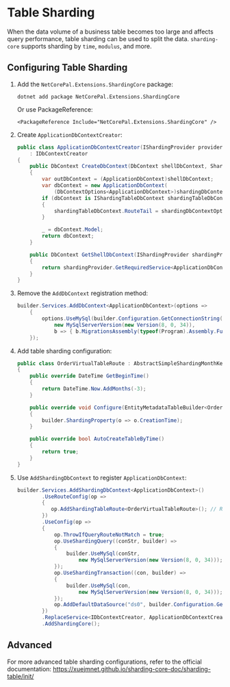 # Table Sharding

When the data volume of a business table becomes too large and affects query performance, table sharding can be used to split the data. `sharding-core` supports sharding by `time`, `modulus`, and more.

## Configuring Table Sharding

1. Add the `NetCorePal.Extensions.ShardingCore` package:

      ```shell
      dotnet add package NetCorePal.Extensions.ShardingCore
      ```
      Or use PackageReference:
      ```
      <PackageReference Include="NetCorePal.Extensions.ShardingCore" />
      ```

2. Create `ApplicationDbContextCreator`:

    ```csharp
    public class ApplicationDbContextCreator(IShardingProvider provider)
        : IDbContextCreator
    {
        public DbContext CreateDbContext(DbContext shellDbContext, ShardingDbContextOptions shardingDbContextOptions)
        {
            var outDbContext = (ApplicationDbContext)shellDbContext;
            var dbContext = new ApplicationDbContext(
                (DbContextOptions<ApplicationDbContext>)shardingDbContextOptions.DbContextOptions, outDbContext.Mediator);
            if (dbContext is IShardingTableDbContext shardingTableDbContext)
            {
                shardingTableDbContext.RouteTail = shardingDbContextOptions.RouteTail;
            }
    
            _ = dbContext.Model;
            return dbContext;
        }
    
        public DbContext GetShellDbContext(IShardingProvider shardingProvider)
        {
            return shardingProvider.GetRequiredService<ApplicationDbContext>();
        }
    }
    ```

3. Remove the `AddDbContext` registration method:
    ```csharp
    builder.Services.AddDbContext<ApplicationDbContext>(options =>
        {
            options.UseMySql(builder.Configuration.GetConnectionString("Mysql"),
                new MySqlServerVersion(new Version(8, 0, 34)),
                b => { b.MigrationsAssembly(typeof(Program).Assembly.FullName); });
        });
    ```

4. Add table sharding configuration:

    ```csharp
    public class OrderVirtualTableRoute : AbstractSimpleShardingMonthKeyDateTimeVirtualTableRoute<Order>
    {
        public override DateTime GetBeginTime()
        {
            return DateTime.Now.AddMonths(-3);
        }
   
        public override void Configure(EntityMetadataTableBuilder<Order> builder)
        {
            builder.ShardingProperty(o => o.CreationTime);
        }
   
        public override bool AutoCreateTableByTime()
        {
            return true;
        }
    }
    ```

5. Use `AddShardingDbContext` to register `ApplicationDbContext`:

    ```csharp
    builder.Services.AddShardingDbContext<ApplicationDbContext>()
            .UseRouteConfig(op =>
            {
               op.AddShardingTableRoute<OrderVirtualTableRoute>(); // Register table sharding configuration
            })
            .UseConfig(op =>
            {
                op.ThrowIfQueryRouteNotMatch = true;
                op.UseShardingQuery((conStr, builder) =>
                {
                    builder.UseMySql(conStr,
                        new MySqlServerVersion(new Version(8, 0, 34)));
                });
                op.UseShardingTransaction((con, builder) =>
                {
                    builder.UseMySql(con,
                        new MySqlServerVersion(new Version(8, 0, 34)));
                });
                op.AddDefaultDataSource("ds0", builder.Configuration.GetConnectionString("Mysql")); // Configure write database
            })
            .ReplaceService<IDbContextCreator, ApplicationDbContextCreator>()
            .AddShardingCore();
    ```

## Advanced

For more advanced table sharding configurations, refer to the official documentation: https://xuejmnet.github.io/sharding-core-doc/sharding-table/init/

